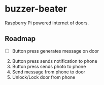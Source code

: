 # buzzer-beater
Raspberry Pi powered internet of doors.

## Roadmap
 - [ ] Button press generates message on door
 2. Button press sends notification to phone
 3. Button press sends photo to phone
 4. Send message from phone to door
 5. Unlock/Lock door from phone
